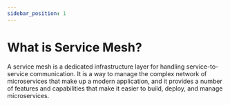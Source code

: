 ```yaml
---
sidebar_position: 1
---
```


# What is Service Mesh?

A service mesh is a dedicated infrastructure layer for handling service-to-service communication. It is a way to manage the complex network of microservices that make up a modern application, and it provides a number of features and capabilities that make it easier to build, deploy, and manage microservices.